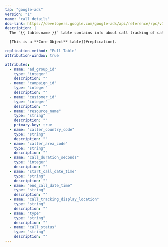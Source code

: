 ```yaml
---
tap: "google-ads"
version: "1"
name: "call_details"
doc-link: https://developers.google.com/google-ads/api/reference/rpc/v12/CallView
description: |
  The `{{ table.name }}` table contains info about call tracking of call-only ads or call extensions.

  [This is a **Core Object** table](#replication).

replication-method: "Full Table"
attribution-window: true

attributes:
  - name: "ad_group_id"
    type: "integer"
    description: ""
  - name: "campaign_id"
    type: "integer"
    description: ""
  - name: "customer_id"
    type: "integer"
    description: ""  
  - name: "resource_name"
    type: "string"
    description: ""
    primary-key: true
  - name: "caller_country_code"
    type: "string"
    description: ""  
  - name: "caller_area_code"
    type: "string"
    description: ""  
  - name: "call_duration_seconds"
    type: "integer"
    description: ""  
  - name: "start_call_date_time"
    type: "string"
    description: ""  
  - name: "end_call_date_time"
    type: "string"
    description: ""  
  - name: "call_tracking_display_location"
    type: "string"
    description: ""  
  - name: "type"
    type: "string"
    description: ""  
  - name: "call_status"
    type: "string"
    description: ""  
---
```

